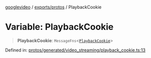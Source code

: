 [googlevideo](../../../README.md) / [exports/protos](../README.md) / PlaybackCookie

# Variable: PlaybackCookie

> **PlaybackCookie**: `MessageFns`\<[`PlaybackCookie`](../interfaces/PlaybackCookie.md)\>

Defined in: [protos/generated/video\_streaming/playback\_cookie.ts:13](https://github.com/LuanRT/googlevideo/blob/d9eb9db82e3516a9a277a77a3d25342e9c5bf127/protos/generated/video_streaming/playback_cookie.ts#L13)
